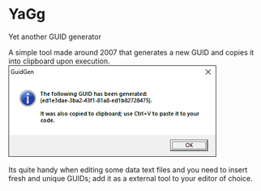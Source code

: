 # YaGg
Yet another GUID generator

A simple tool made around 2007 that generates a new GUID and copies it into clipboard upon execution.
![screenshot](Images/window.png)

Its quite handy when editing some data text files and you need to insert fresh and unique GUIDs; add it as a external tool to your editor of choice.
